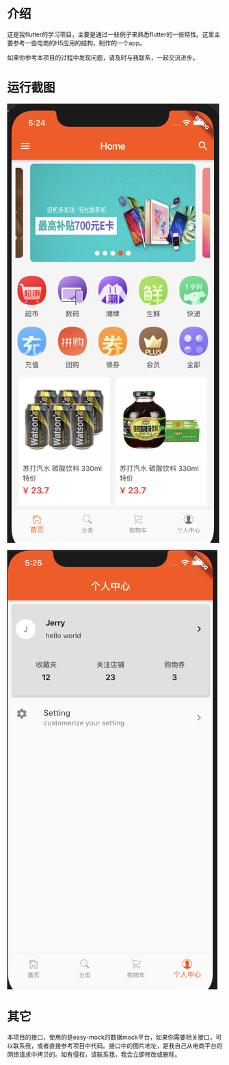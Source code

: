 # 介绍

这是我flutter的学习项目，主要是通过一些例子来熟悉flutter的一些特性。这里主要参考一些电商的H5应用的结构，制作的一个app。

如果你参考本项目的过程中发现问题，请及时与我联系，一起交流进步。

# 运行截图

![首页](./screenshots/home.png)

![个人中心](./screenshots/member.png)

# 其它

本项目的接口，使用的是easy-mock的数据mock平台，如果你需要相关接口，可以联系我，或者直接参考项目中代码。接口中的图片地址，是我自己从电商平台的网络请求中拷贝的。如有侵权，请联系我，我会立即修改或删除。
